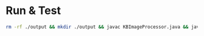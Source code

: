 # Run & Test
```bash
rm -rf ./output && mkdir ./output && javac KBImageProcessor.java && java KBImageProcessor
```
